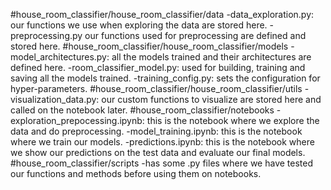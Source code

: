 #house_room_classifier/house_room_classifier/data
-data_exploration.py: our functions we use when exploring the data are stored here.
-preprocessing.py our functions used for preprocessing are defined and stored here.
#house_room_classifier/house_room_classifier/models
-model_architectures.py: all the models trained and their architectures are defined here.
-room_classifier_model.py: used for building, training and saving all the models trained.
-training_config.py: sets the configuration for hyper-parameters.
#house_room_classifier/house_room_classifier/utils
-visualization_data.py: our custom functions to visualize are stored here and called on the notebook later.
#house_room_classifier/notebooks
-exploration_prepocessing.ipynb: this is the notebook where we explore the data and do preprocessing.
-model_training.ipynb: this is the notebook where we train our models.
-predictions.ipynb: this is the notebook where we show our predictions on the test data and evaluate our final models.
#house_room_classifier/scripts
-has some .py files where we have tested our functions and methods before using them on notebooks.